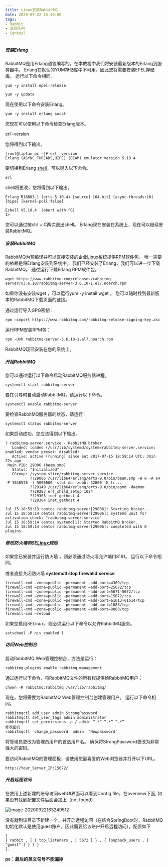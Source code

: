 ```yaml
---
title: Linux安装RabbitMQ
date: 2020-09-22 15:40:00
tags:
- Rabbit
- 消息队列
- Centos7
---
```




##### 安装Erlang

RabbitMQ是用Erlang语言编写的，在本教程中我们将安装最新版本的Erlang到服务器中。 Erlang在默认的YUM存储库中不可用，因此您将需要安装EPEL存储库。 运行以下命令相同。

```
yum -y install epel-release

yum -y update
```

现在使用以下命令安装Erlang。

```
yum -y install erlang socat
```

您现在可以使用以下命令检查Erlang版本。

erl -version

您将得到以下输出。

```
[root@liptan-pc ~]# erl -version
Erlang (ASYNC_THREADS,HIPE) (BEAM) emulator version 5.10.4
```

要切换到Erlang [shell](https://www.linuxcool.com/)，可以键入以下命令。

```
erl
```

shell将更改，您将得到以下输出。

```
Erlang R16B03-1 (erts-5.10.4) [source] [64-bit] [async-threads:10] [hipe] [kernel-poll:false]

Eshell V5.10.4  (abort with ^G)
1>
```

您可以通过按ctrl + C两次退出shell。 Erlang现在安装在系统上，现在可以继续安装RabbitMQ。

##### 安装RabbitMQ

RabbitMQ为预编译并可以直接安装的企业[Linux系统](https://www.linuxprobe.com/)提供RPM软件包。 唯一需要的依赖是将Erlang安装到系统中。 我们已经安装了Erlang，我们可以进一步下载RabbitMQ。 通过运行下载Erlang RPM软件包。

```
wget https://www.rabbitmq.com/releases/rabbitmq-server/v3.6.10/rabbitmq-server-3.6.10-1.el7.noarch.rpm
```

如果你没有安装wget ，可以运行yum -y install wget 。 您可以随时找到最新版本的RabbitMQ下载页面的链接。

通过运行导入GPG密钥：

```
rpm –import https://www.rabbitmq.com/rabbitmq-release-signing-key.asc
```

运行RPM安装RPM包：

```
rpm -Uvh rabbitmq-server-3.6.10-1.el7.noarch.rpm
```

RabbitMQ现已安装在您的系统上。

##### 开始RabbitMQ

您可以通过运行以下命令启动RabbitMQ服务器进程。

```
systemctl start rabbitmq-server
```

要在引导时自动启动RabbitMQ，请运行以下命令。

```
systemctl enable rabbitmq-server
```

要检查RabbitMQ服务器的状态，请运行：

```
systemctl status rabbitmq-server
```

如果启动成功，您应该得到以下输出。

```
? rabbitmq-server.service - RabbitMQ broker
   Loaded: loaded (/usr/lib/systemd/system/rabbitmq-server.service; enabled; vendor preset: disabled)
   Active: active (running) since Sat 2017-07-15 18:59:14 UTC; 3min 22s ago
 Main PID: 29006 (beam.smp)
   Status: "Initialized"
   CGroup: /system.slice/rabbitmq-server.service
           ??29006 /usr/lib64/erlang/erts-9.0/bin/beam.smp -W w -A 64 -P 1048576 -t 5000000 -stbt db -zdbbl 32000 -K tr...
           ??29149 /usr/lib64/erlang/erts-9.0/bin/epmd -daemon
           ??29283 erl_child_setup 1024
           ??29303 inet_gethost 4
           ??29304 inet_gethost 4

Jul 15 18:59:13 centos rabbitmq-server[29006]: Starting broker...
Jul 15 18:59:14 centos rabbitmq-server[29006]: systemd unit for activation check: "rabbitmq-server.service"
Jul 15 18:59:14 centos systemd[1]: Started RabbitMQ broker.
Jul 15 18:59:14 centos rabbitmq-server[29006]: completed with 0 plugins.
```

##### 修改防火墙和SE[Linux](https://www.linuxprobe.com/)规则

如果您已安装并运行防火墙 ，则必须通过防火墙允许端口8161。 运行以下命令相同。

或者直接关闭防火墙  **systemctl stop firewalld.service**

```
firewall-cmd –zone=public –permanent –add-port=4369/tcp
firewall-cmd –zone=public –permanent –add-port=25672/tcp
firewall-cmd –zone=public –permanent –add-port=5671-5672/tcp
firewall-cmd –zone=public –permanent –add-port=15672/tcp
firewall-cmd –zone=public –permanent –add-port=61613-61614/tcp
firewall-cmd –zone=public –permanent –add-port=1883/tcp
firewall-cmd –zone=public –permanent –add-port=8883/tcp
firewall-cmd –reload
```

如果您启用SELinux，则必须运行以下命令以允许RabbitMQ服务。

```
setsebool -P nis_enabled 1
```

##### 访问Web控制台

启动RabbitMQ Web管理控制台，方法是运行：

```
rabbitmq-plugins enable rabbitmq_management
```

通过运行以下命令，将RabbitMQ文件的所有权提供给RabbitMQ用户：

```
chown -R rabbitmq:rabbitmq /var/lib/rabbitmq/
```

现在，您将需要为RabbitMQ Web管理控制台创建管理用户。 运行以下命令相同。

```
rabbitmqctl add_user admin StrongPassword
rabbitmqctl set_user_tags admin administrator
rabbitmqctl set_permissions -p / admin “.*” “.*” “.*”
修改密码
rabbitmqctl  change_password  admin  'Newpassword'
```

将管理员更改为管理员用户的首选用户名。 确保将StrongPassword更改为非常强大的密码。

要访问RabbitMQ的管理面板，请使用您最喜爱的Web浏览器并打开以下URL。

```
http://Your_Server_IP:15672/
```

##### 开启远程访问 

在使用上述新建的账号访问webUI界面可以看到Config file，在overview下面, 如果没有找到配置文件后面会加上（not found）

![image-20200922163249512](https://i.loli.net/2020/09/22/Q1dIyYVlfcCTBJR.png)

没有就到该目录下新建一个，并开启远程访问（在结合SpringBoot时，RabbitMQ初始化默认是使用guest账户，因此需要给该账户开启远程访问），配置如下

```
[                                                                                                           { rabbit , [ { tcp_listeners , [ 5672 ] } , { loopback_users , [ "guest" ] } ] }
].
```

**ps：最后的英文句号不能漏掉**